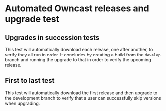 # Automated Owncast releases and upgrade test

## Upgrades in succession tests

This test will automatically download each release, one after another, to verify they all run in order. It concludes by creating a build from the `develop` branch and running the upgrade to that in order to verify the upcoming release.

## First to last test

This test will automatically download the first release and then upgrade to the development branch to verify that a user can successfully skip versions when upgrading.

